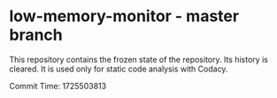 # low-memory-monitor - master branch

This repository contains the frozen state of the repository.
Its history is cleared. It is used only for static code
analysis with Codacy.

Commit Time: 1725503813